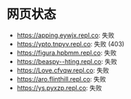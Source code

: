 # 网页状态
- https://apping.eywjx.repl.co: 失败
- https://ypto.tnpyv.repl.co: 失败 (403)
- https://figura.hpbmm.repl.co: 失败
- https://beaspy--hting.repl.co: 失败
- https://Love.cfvqw.repl.co: 失败
- https://aro.flinthill.repl.co: 失败
- https://ys.pyxzp.repl.co: 失败
